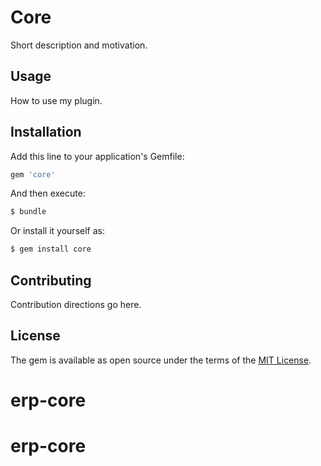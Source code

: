 # Core
Short description and motivation.

## Usage
How to use my plugin.

## Installation
Add this line to your application's Gemfile:

```ruby
gem 'core'
```

And then execute:
```bash
$ bundle
```

Or install it yourself as:
```bash
$ gem install core
```

## Contributing
Contribution directions go here.

## License
The gem is available as open source under the terms of the [MIT License](http://opensource.org/licenses/MIT).
# erp-core
# erp-core